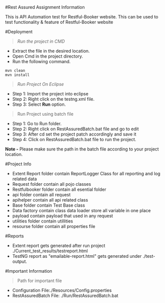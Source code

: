 #Rest Assured Assignment Information

This is API Automation test for Restful-Booker website. This can be used to test functionality & feature of Restful-Booker website

#Deployment

>_Run the project in CMD_

* Extract the file in the desired location.
* Open Cmd in the project directory.
* Run the following command.


```
mvn clean
mvn install

```
>_Run Project On Eclipse_

* Step 1: Import the project into eclipse
* Step 2: Right click on the testng.xml file.
* Step 3: Select **Run**  option.


>Run Project using batch file

* Step 1: Go to Run folder.
* Step 2: Right click on RestAssuredBatch.bat file and go to edit 
* Step 3: After cd set the project patch accordingly and save it
* Step 4: Click on RestAssuredBatch.bat file to run the project. 


**Note -** Please make sure the path in the batch file according to your project location.

#Project Info

* Extent Report folder contain ReportLogger Class for all reporting and log related data 
* Request folder contain all pojo classes
* Restfulbooker folder contain all esential folder 
* api folder contain all request 
* apihelper contain all api related class 
* Base folder contain Test Base class 
* Data factory contain class data loader store all variable in one place
* payload contain payload that used in any request
* utilities folder contain utillities 
* resourse folder contain all properties file 

 
#Reports

* Extent report gets generated after run project ./Current_test_results/testreport.html
* TestNG report as "emailable-report.html" gets generated under ./test-output.


#Important Information

>Path for important file
 
 * Configuration File:./Resources/Config.properties
 * RestAssuredBatch File: ./Run/RestAssuredBatch.bat



>





